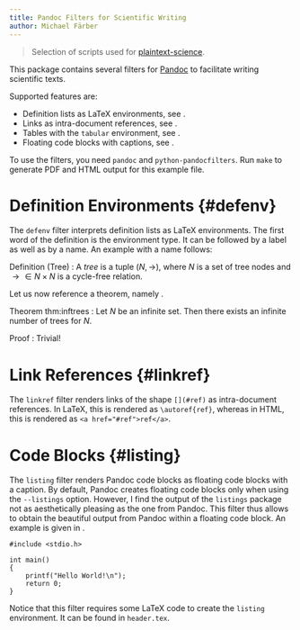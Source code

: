 ```yaml
---
title: Pandoc Filters for Scientific Writing
author: Michael Färber
---
```


> Selection of scripts used for [plaintext-science](https://github.com/edunfelt/plaintext-science).

This package contains several filters for [Pandoc](https://pandoc.org/)
to facilitate writing scientific texts.

Supported features are:

* Definition lists as LaTeX environments, see [](#defenv).
* Links as intra-document references, see [](#linkref).
* Tables with the `tabular` environment, see [](#tables).
* Floating code blocks with captions, see [](#listing).

To use the filters, you need `pandoc` and `python-pandocfilters`.
Run `make` to generate PDF and HTML output for this example file.


# Definition Environments {#defenv}

The `defenv` filter interprets definition lists as LaTeX environments.
The first word of the definition is the environment type.
It can be followed by a label as well as by a name.
An example with a name follows:

Definition (Tree)
: A *tree* is a tuple $(N, \rightarrow)$, where
  $N$ is a set of tree nodes and
  $\rightarrow \in N \times N$ is a cycle-free relation.

Let us now reference a theorem, namely [](#thm:inftrees).

Theorem thm:inftrees
: Let $N$ be an infinite set.
  Then there exists an infinite number of trees for $N$.

Proof
: Trivial!


# Link References {#linkref}

The `linkref` filter renders links of the shape `[](#ref)`
as intra-document references.
In LaTeX, this is rendered as `\autoref{ref}`, whereas
in HTML, this is rendered as `<a href="#ref">ref</a>`.


# Code Blocks {#listing}

The `listing` filter renders Pandoc code blocks as
floating code blocks with a caption.
By default, Pandoc creates floating code blocks
only when using the `--listings` option.
However, I find the output of the `listings` package
not as aesthetically pleasing as the one from Pandoc.
This filter thus allows to obtain
the beautiful output from Pandoc within a floating code block.
An example is given in [](#hello-world).

~~~ {#hello-world .c caption="Hello World in C."}
#include <stdio.h>

int main()
{
    printf("Hello World!\n");
    return 0;
}
~~~

Notice that this filter requires some LaTeX code to create the `listing` environment.
It can be found in `header.tex`.
